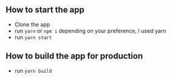 ## How to start the app

- Clone the app
- run `yarn` or `npm i` depending on your preference, I used yarn
- run `yarn start`

## How to build the app for production

- run `yarn build`
